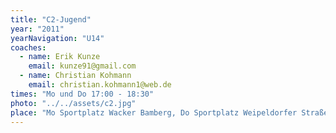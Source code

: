 ```yaml
---
title: "C2-Jugend"
year: "2011"
yearNavigation: "U14"
coaches:
  - name: Erik Kunze
    email: kunze91@gmail.com
  - name: Christian Kohmann
    email: christian.kohmann1@web.de
times: "Mo und Do 17:00 - 18:30"
photo: "../../assets/c2.jpg"
place: "Mo Sportplatz Wacker Bamberg, Do Sportplatz Weipeldorfer Straße"
---
```

